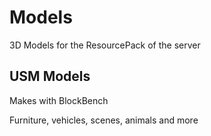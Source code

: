 # Models
3D Models for the ResourcePack of the server

## USM Models
Makes with BlockBench

Furniture, vehicles, scenes, animals and more
